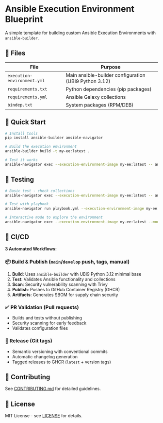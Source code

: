 # Ansible Execution Environment Blueprint

A simple template for building custom Ansible Execution Environments with `ansible-builder`.

## 📁 Files

| File | Purpose |
|------|---------|
| `execution-environment.yml` | Main ansible-builder configuration (UBI9 Python 3.12) |
| `requirements.txt` | Python dependencies (pip packages) |
| `requirements.yml` | Ansible Galaxy collections |
| `bindep.txt` | System packages (RPM/DEB) |

## 🚀 Quick Start

```bash
# Install tools
pip install ansible-builder ansible-navigator

# Build the execution environment
ansible-builder build -t my-ee:latest .

# Test it works
ansible-navigator exec --execution-environment-image my-ee:latest -- ansible --version
```

## 🧪 Testing

```bash
# Basic test - check collections
ansible-navigator exec --execution-environment-image my-ee:latest -- ansible-galaxy collection list

# Test with playbook
ansible-navigator run playbook.yml --execution-environment-image my-ee:latest

# Interactive mode to explore the environment
ansible-navigator exec --execution-environment-image my-ee:latest --mode interactive
```

## 🔧 CI/CD

**3 Automated Workflows:**

### 📦 **Build & Publish** (`main`/`develop` push, tags, manual)

1. **Build**: Uses `ansible-builder` with UBI9 Python 3.12 minimal base
2. **Test**: Validates Ansible functionality and collections  
3. **Scan**: Security vulnerability scanning with Trivy
4. **Publish**: Pushes to GitHub Container Registry (GHCR)
5. **Artifacts**: Generates SBOM for supply chain security

### ✅ **PR Validation** (Pull requests)

- Builds and tests without publishing
- Security scanning for early feedback
- Validates configuration files

### 🚀 **Release** (Git tags)

- Semantic versioning with conventional commits
- Automatic changelog generation
- Tagged releases to GHCR (`latest` + version tags)

## 🤝 Contributing

See [CONTRIBUTING.md](CONTRIBUTING.md) for detailed guidelines.

## 📄 License

MIT License - see [LICENSE](LICENSE) for details.